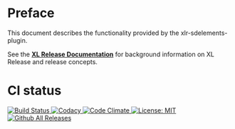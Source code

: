 # Preface #

This document describes the functionality provided by the xlr-sdelements-plugin.

See the **[XL Release Documentation](https://docs.xebialabs.com/xl-release/index.html)** for background information on XL Release and release concepts.

# CI status #

[![Build Status][xlr-sdelements-plugin-travis-image] ][xlr-sdelements-plugin-travis-url]
[![Codacy][xlr-sdelements-plugin-codacy-image] ][xlr-sdelements-plugin-codacy-url]
[![Code Climate][xlr-sdelements-plugin-code-climate-image] ][xlr-sdelements-plugin-code-climate-url]
[![License: MIT][xlr-sdelements-plugin-license-image] ][xlr-sdelements-plugin-license-url]
[![Github All Releases][xlr-sdelements-plugin-downloads-image] ]()


[xlr-sdelements-plugin-travis-image]: https://travis-ci.org/xebialabs-community/xlr-sdelements-plugin.svg?branch=master
[xlr-sdelements-plugin-travis-url]: https://travis-ci.org/xebialabs-community/xlr-sdelements-plugin
[xlr-sdelements-plugin-codacy-image]: https://api.codacy.com/project/badge/Grade/57314806d4eb4f6a855707edc6c8ef75
[xlr-sdelements-plugin-codacy-url]: https://www.codacy.com/app/joris-dewinne/xlr-sdelements-plugin
[xlr-sdelements-plugin-code-climate-image]: https://codeclimate.com/github/xebialabs-community/xlr-sdelements-plugin/badges/gpa.svg
[xlr-sdelements-plugin-code-climate-url]: https://codeclimate.com/github/xebialabs-community/xlr-sdelements-plugin
[xlr-sdelements-plugin-license-image]: https://img.shields.io/badge/License-MIT-yellow.svg
[xlr-sdelements-plugin-license-url]: https://opensource.org/licenses/MIT
[xlr-sdelements-plugin-downloads-image]: https://img.shields.io/github/downloads/xebialabs-community/xlr-on-failure-handler-plugin/total.svg
